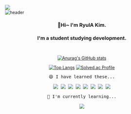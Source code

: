 
<a href="https://hits.seeyoufarm.com"><img src="https://hits.seeyoufarm.com/api/count/incr/badge.svg?url=https%3A%2F%2Fgithub.com%2Fryulkim&count_bg=%237A9DFF&title_bg=%23BDBBBB&icon=tripadvisor.svg&icon_color=%2375552F&title=hits&edge_flat=false"/></a>                        
![header](https://capsule-render.vercel.app/api?type=waving&color=timeAuto&height=250&section=header&text=RyulA%20Kim&fontSize=90)

<div align="center">  

### 👋Hi~ I'm RyulA Kim. 
### I'm a student studying development.


<!--
**ryulkim/ryulkim** is a ✨ _special_ ✨ repository because its `README.md` (this file) appears on your GitHub profile.

Here are some ideas to get you started:

- 🔭 I’m currently working on ...
- 🌱 I’m currently learning ...
- 👯 I’m looking to collaborate on ...
- 🤔 I’m looking for help with ...
- 💬 Ask me about ...
- 📫 How to reach me: ...
- 😄 Pronouns: ...
- ⚡ Fun fact: ...
-->
</br>
 
[![Anurag's GitHub stats](https://github-readme-stats.vercel.app/api?username=ryulkim&show_icons=true&theme=tokyonight)](https://github.com/anuraghazra/github-readme-stats)

<div>
 
[![Top Langs](https://github-readme-stats.vercel.app/api/top-langs/?username=ryulkim&layout=compact&hide=html,jupyter+notebook)](https://github.com/anuraghazra/github-readme-stats)
[![Solved.ac Profile](http://mazassumnida.wtf/api/v2/generate_badge?boj=hobby519)](https://solved.ac/hobby519/)
</div>
  
<pre>
😄 I have learned these...</br>
<img src="https://img.shields.io/badge/HTML5-E34F26?style=flat-square&logo=HTML5&logoColor=white"/> <img src="https://img.shields.io/badge/CSS3-1572B6?style=flat-square&logo=CSS3&logoColor=white"/> <img src="https://img.shields.io/badge/JavaScript-F7DF1E?style=flat-square&logo=JavaScript&logoColor=white"/> <img src="https://img.shields.io/badge/React-61DAFB?style=flat-square&logo=React&logoColor=white"/> <img src="https://img.shields.io/badge/PHP-777BB4?style=flat-square&logo=PHP&logoColor=white"/> <img src="https://img.shields.io/badge/Python-3776AB?style=flat-square&logo=Python&logoColor=white"/> <img src="https://img.shields.io/badge/C++-00599C?style=flat-square&logo=C++&logoColor=white"/> <img src="https://img.shields.io/badge/Android-3DDC84?style=flat-square&logo=Android&logoColor=white"/>
</pre>
 

<pre>
🌱 I'm currently learning...</br>
<img src="https://img.shields.io/badge/Spring-6DB33F?style=flat-square&logo=Spring&logoColor=white"/>
</pre>
</div>
